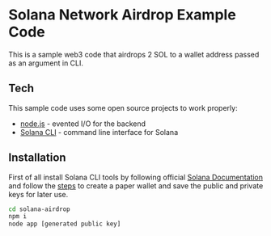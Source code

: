 # Solana Network Airdrop Example Code

This is a sample web3 code that airdrops 2 SOL to a wallet address passed as an argument in CLI.

## Tech

This sample code uses some open source projects to work properly:

- [node.js](https://nodejs.org/) - evented I/O for the backend
- [Solana CLI](https://docs.solana.com/cli/install-solana-cli-tools) - command line interface for Solana

## Installation

First of all install Solana CLI tools by following official [Solana Documentation](https://docs.solana.com/cli/install-solana-cli-tools) and follow the [steps](https://docs.solana.com/wallet-guide/paper-wallet) to create a paper wallet and save the public and private keys for later use.

```sh
cd solana-airdrop
npm i
node app [generated public key]
```
